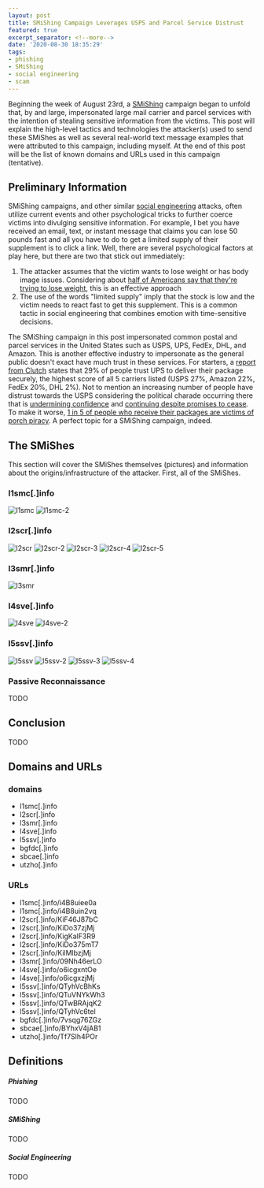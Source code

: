 ```yaml
---
layout: post
title: SMiShing Campaign Leverages USPS and Parcel Service Distrust
featured: true
excerpt_separator: <!--more-->
date: '2020-08-30 18:35:29'
tags:
- phishing
- SMiShing
- social engineering
- scam
---
```


Beginning the week of August 23rd, a [SMiShing](#smishing) campaign began to unfold that, by and large, impersonated large mail carrier and parcel services with the intention of stealing sensitive information from the victims. This post will explain the high-level tactics and technologies the attacker(s) used to send these SMiShes as well as several real-world text message examples that were attributed to this campaign, including myself. At the end of this post will be the list of known domains and URLs used in this campaign (tentative).
<!--more-->
## Preliminary Information

SMiShing campaigns, and other similar [social engineering](#socialengineering) attacks, often utilize current events and other psychological tricks to further coerce victims into divulging sensitive information. For example, I bet you have received an email, text, or instant message that claims you can lose 50 pounds fast and all you have to do to get a limited supply of their supplement is to click a link. Well, there are several psychological factors at play here, but there are two that stick out immediately:

1. The attacker assumes that the victim wants to lose weight or has body image issues. Considering about [half of Americans say that they're trying to lose weight](https://time.com/5334532/weight-loss-americans/), this is an effective approach
2. The use of the words "limited supply" imply that the stock is low and the victim needs to react fast to get this supplement. This is a common tactic in social engineering that combines emotion with time-sensitive decisions.

The SMiShing campaign in this post impersonated common postal and parcel services in the United States such as USPS, UPS, FedEx, DHL, and Amazon. This is another effective industry to impersonate as the general public doesn't exact have much trust in these services. For starters, a [report from Clutch](https://clutch.co/logistics/resources/package-theft-statistics-people-trust-ups-most-deliver-packages-safely) states that 29% of people trust UPS to deliver their package securely, the highest score of all 5 carriers listed (USPS 27%, Amazon 22%, FedEx 20%, DHL 2%). Not to mention an increasing number of people have distrust towards the USPS considering the political charade occurring there that is [undermining confidence](https://www.theguardian.com/us-news/2020/aug/20/trump-usps-attacks-vote-by-mail-confidence) and [continuing despite promises to cease](https://www.forbes.com/sites/andrewsolender/2020/08/19/reports-of-dismantled-usps-sorting-machines-continue-despite-dejoy-announcing-halt/#7a6bd2c026b9). To make it worse, [1 in 5 of people who receive their packages are victims of porch piracy](https://www.valuepenguin.com/nearly-one-in-five-consumers-experienced-package-theft-since-start-of-quarantine). A perfect topic for a SMiShing campaign, indeed.

## The SMiShes

This section will cover the SMiShes themselves (pictures) and information about the origins/infrastructure of the attacker. First, all of the SMiShes.

### l1smc[.]info

![l1smc](/assets/images/08-30-2020/l1smc.PNG) ![l1smc-2](/assets/images/08-30-2020/l1smc-2.PNG)

### l2scr[.]info

![l2scr](/assets/images/08-30-2020/l2scr.PNG) ![l2scr-2](/assets/images/08-30-2020/l2scr-2.png) ![l2scr-3](/assets/images/08-30-2020/l2scr-3.PNG) ![l2scr-4](/assets/images/08-30-2020/l2scr-4.PNG) ![l2scr-5](/assets/images/08-30-2020/l2scr-5.PNG)

### l3smr[.]info

![l3smr](/assets/images/08-30-2020/l3smr.png)

### l4sve[.]info

![l4sve](/assets/images/08-30-2020/l1smc.png) ![l4sve-2](/assets/images/08-30-2020/l1smc.PNG)

### l5ssv[.]info

![l5ssv](/assets/images/08-30-2020/l1smc.PNG) ![l5ssv-2](/assets/images/08-30-2020/l1smc.PNG) ![l5ssv-3](/assets/images/08-30-2020/l1smc.PNG) ![l5ssv-4](/assets/images/08-30-2020/l1smc.PNG)

### Passive Reconnaissance

TODO

## Conclusion

TODO

## Domains and URLs

### domains

- l1smc[.]info
- l2scr[.]info
- l3smr[.]info
- l4sve[.]info
- l5ssv[.]info
- bgfdc[.]info
- sbcae[.]info
- utzho[.]info

### URLs

- l1smc[.]info/i4B8uiee0a
- l1smc[.]info/i4B8uin2vq
- l2scr[.]info/KiF46J87bC
- l2scr[.]info/KiDo37zjMj
- l2scr[.]info/KigKalF3R9
- l2scr[.]info/KiDo375mT7
- l2scr[.]info/KilMlbzjMj
- l3smr[.]info/09Nh46erLO
- l4sve[.]info/o6icgxntOe
- l4sve[.]info/o6icgxzjMj
- l5ssv[.]info/QTyhVcBhKs
- l5ssv[.]info/QTuVNYkWh3
- l5ssv[.]info/QTwBRAjqK2
- l5ssv[.]info/QTyhVc6tel
- bgfdc[.]info/7vsqg76ZGz
- sbcae[.]info/BYhxV4jAB1
- utzho[.]info/Tf7Slh4POr

## Definitions

##### Phishing

TODO

##### SMiShing

TODO

##### Social Engineering

TODO
